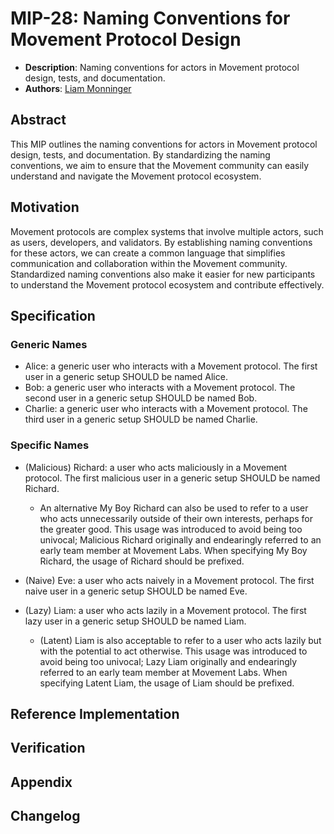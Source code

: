 # MIP-28: Naming Conventions for Movement Protocol Design

- **Description**: Naming conventions for actors in Movement protocol design, tests, and documentation.
- **Authors**: [Liam Monninger](mailto:liam@movementlabs.xyz)

## Abstract

This MIP outlines the naming conventions for actors in Movement protocol design, tests, and documentation. By standardizing the naming conventions, we aim to ensure that the Movement community can easily understand and navigate the Movement protocol ecosystem.

## Motivation

Movement protocols are complex systems that involve multiple actors, such as users, developers, and validators. By establishing naming conventions for these actors, we can create a common language that simplifies communication and collaboration within the Movement community. Standardized naming conventions also make it easier for new participants to understand the Movement protocol ecosystem and contribute effectively.

## Specification

### Generic Names

- Alice: a generic user who interacts with a Movement protocol. The first user in a generic setup SHOULD be named Alice.
- Bob: a generic user who interacts with a Movement protocol. The second user in a generic setup SHOULD be named Bob.
- Charlie: a generic user who interacts with a Movement protocol. The third user in a generic setup SHOULD be named Charlie.

### Specific Names

- (Malicious) Richard: a user who acts maliciously in a Movement protocol. The first malicious user in a generic setup SHOULD be named Richard.

    - An alternative My Boy Richard can also be used to refer to a user who acts unnecessarily outside of their own interests, perhaps for the greater good. This usage was introduced to avoid being too univocal; Malicious Richard originally and endearingly referred to an early team member at Movement Labs. When specifying My Boy Richard, the usage of Richard should be prefixed.

- (Naive) Eve: a user who acts naively in a Movement protocol. The first naive user in a generic setup SHOULD be named Eve.
- (Lazy) Liam: a user who acts lazily in a Movement protocol. The first lazy user in a generic setup SHOULD be named Liam.

    - (Latent) Liam is also acceptable to refer to a user who acts lazily but with the potential to act otherwise. This usage was introduced to avoid being too univocal; Lazy Liam originally and endearingly referred to an early team member at Movement Labs. When specifying Latent Liam, the usage of Liam should be prefixed.

## Reference Implementation

## Verification

## Appendix

## Changelog
